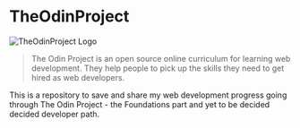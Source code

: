 # TheOdinProject

![TheOdinProject Logo]("https://github.com/e-meyer/the-odin-project/Foundations/images/the-odin-project-logo.png")

> The Odin Project is an open source online curriculum for learning web development. They help people to pick up the skills they need to get hired as web developers.

This is a repository to save and share my web development progress going through The Odin Project - the Foundations part and yet to be decided decided developer path. 
